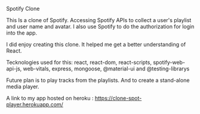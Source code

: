 Spotify Clone 

This Is a clone of Spotify. Accessing Spotify APIs to collect a user's playlist and user name and avatar. 
I also use Spotify to do the authorization for login into the app. 

I did enjoy creating this clone. It helped me get a better understanding of React. 

Tecknologies used for this:
    react, 
    react-dom, 
    react-scripts, 
    spotify-web-api-js, 
    web-vitals, 
    express, 
    mongoose, 
   @material-ui and @testing-librarys 

Future plan is to play tracks from the playlists. And to create a stand-alone media player.

A link to my app hosted on heroku : https://clone-spot-player.herokuapp.com/
